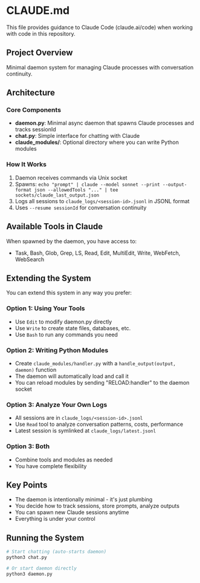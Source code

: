 # CLAUDE.md

This file provides guidance to Claude Code (claude.ai/code) when working with code in this repository.

## Project Overview
Minimal daemon system for managing Claude processes with conversation continuity.

## Architecture

### Core Components
- **daemon.py**: Minimal async daemon that spawns Claude processes and tracks sessionId
- **chat.py**: Simple interface for chatting with Claude
- **claude_modules/**: Optional directory where you can write Python modules

### How It Works
1. Daemon receives commands via Unix socket
2. Spawns: `echo "prompt" | claude --model sonnet --print --output-format json --allowedTools "..." | tee sockets/claude_last_output.json`
3. Logs all sessions to `claude_logs/<session-id>.jsonl` in JSONL format
4. Uses `--resume sessionId` for conversation continuity

## Available Tools in Claude
When spawned by the daemon, you have access to:
- Task, Bash, Glob, Grep, LS, Read, Edit, MultiEdit, Write, WebFetch, WebSearch

## Extending the System

You can extend this system in any way you prefer:

### Option 1: Using Your Tools
- Use `Edit` to modify daemon.py directly
- Use `Write` to create state files, databases, etc.
- Use `Bash` to run any commands you need

### Option 2: Writing Python Modules
- Create `claude_modules/handler.py` with a `handle_output(output, daemon)` function
- The daemon will automatically load and call it
- You can reload modules by sending "RELOAD:handler" to the daemon socket

### Option 3: Analyze Your Own Logs
- All sessions are in `claude_logs/<session-id>.jsonl`
- Use `Read` tool to analyze conversation patterns, costs, performance
- Latest session is symlinked at `claude_logs/latest.jsonl`

### Option 3: Both
- Combine tools and modules as needed
- You have complete flexibility

## Key Points
- The daemon is intentionally minimal - it's just plumbing
- You decide how to track sessions, store prompts, analyze outputs
- You can spawn new Claude sessions anytime
- Everything is under your control

## Running the System
```bash
# Start chatting (auto-starts daemon)
python3 chat.py

# Or start daemon directly
python3 daemon.py
```